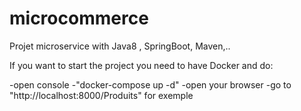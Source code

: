 # microcommerce
Projet microservice with Java8 , SpringBoot, Maven,..

If you want to start the project you need to have Docker and do:  

-open console
-"docker-compose up -d"
-open your browser
-go to "http://localhost:8000/Produits" for exemple
